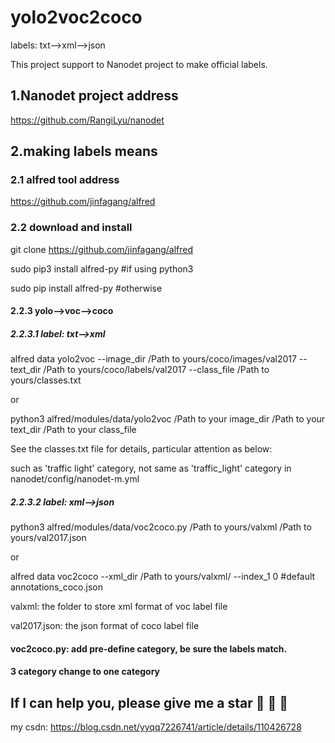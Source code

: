 # yolo2voc2coco
labels: txt-->xml-->json

This project support to Nanodet project to make official labels.

## 1.Nanodet project address

https://github.com/RangiLyu/nanodet

## 2.making labels means

### 2.1 alfred tool address

https://github.com/jinfagang/alfred

### 2.2 download and install

git clone https://github.com/jinfagang/alfred

sudo pip3 install alfred-py #if using python3

sudo pip install alfred-py  #otherwise

#### 2.2.3 yolo-->voc-->coco

##### 2.2.3.1 label: txt-->xml

alfred data yolo2voc --image_dir /Path to yours/coco/images/val2017 --text_dir /Path to yours/coco/labels/val2017 --class_file /Path to yours/classes.txt

or

python3 alfred/modules/data/yolo2voc /Path to your image_dir /Path to your text_dir /Path to your class_file

See the classes.txt file for details, particular attention as below:

such as 'traffic light' category, not same as 'traffic_light' category in nanodet/config/nanodet-m.yml

##### 2.2.3.2 label: xml-->json

python3 alfred/modules/data/voc2coco.py /Path to yours/valxml /Path to yours/val2017.json

or

alfred data voc2coco --xml_dir /Path to yours/valxml/ --index_1 0 #default annotations_coco.json

valxml: the folder to store xml format of voc label file 

val2017.json: the json format of coco label file

#### voc2coco.py: add pre-define category, be sure the labels match.
#### 3 category change to one category

## If I can help you, please give me a star :star2: :star2: :star2:
my csdn: https://blog.csdn.net/yyqq7226741/article/details/110426728
